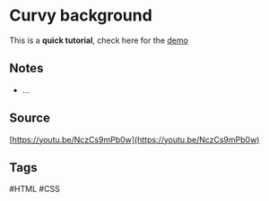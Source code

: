 # Curvy background
This is a **quick tutorial**, check here for the [demo](https://aldopolojr.github.io/curvy-background/)

## Notes
- …

## Source
[https://youtu.be/NczCs9mPb0w](https://youtu.be/NczCs9mPb0w)


## Tags
#HTML #CSS